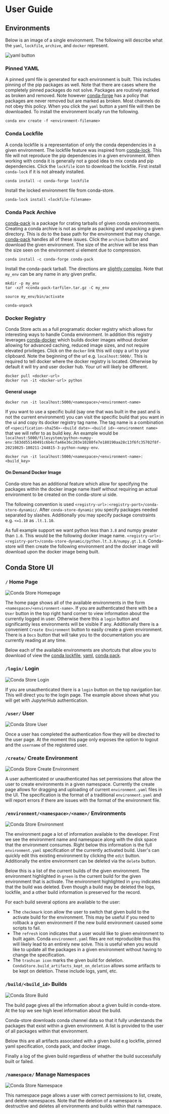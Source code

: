 # User Guide

## Environments

Below is an image of a single environment. The following will describe
what the `yaml`, `lockfile`, `archive`, and `docker` represent.

![yaml button](_static/images/conda-store-single-environment.png)

### Pinned YAML

A pinned yaml file is generated for each environment is built. This
includes pinning of the pip packages as well. Note that there are
cases where the completely pinned packages do not solve. Packages are
routinely marked as broken and removed. Note however
[conda-forge](https://conda-forge.org/docs/maintainer/updating_pkgs.html#packages-on-conda-forge-are-immutable)
has a policy that packages are never removed but are marked as
broken. Most channels do not obey this policy. When you click the
`yaml` button a yaml file will then be downloaded. To install the
environment locally run the following.

```shell
conda env create -f <environment-filename>
```

### Conda Lockfile

A conda lockfile is a representation of only the conda dependencies in
a given environment. The lockfile feature was inspired from
[conda-lock](https://github.com/conda-incubator/conda-lock). This file
will not reproduce the pip dependencies in a given environment. When
working with conda it is generally not a good idea to mix conda and
pip dependencies. Click the `lockfile` icon to download the
lockfile. First install `conda-lock` if it is not already installed.

```shell
conda install -c conda-forge lockfile 
```

Install the locked environment file from conda-store.

```shell
conda-lock install <lockfile-filename>
```

### Conda Pack Archive

[conda-pack](https://conda.github.io/conda-pack/) is a package for
crating tarballs of given conda environments. Creating a conda archive
is not as simple as packing and unpacking a given directory. This is
do to the base path for the environment that may
change. [conda-pack](https://conda.github.io/conda-pack/) handles all
of these issues. Click the `archive` button and download the given
environment. The size of the archive will be less than the size seen
on the environment ui element due to compression.

```shell
conda install -c conda-forge conda-pack
```

Install the conda-pack tarball. The directions are [slightly
complex](https://conda.github.io/conda-pack/#commandline-usage). Note
that `my_env` can be any name in any given prefix.

```shell
mkdir -p my_env
tar -xzf <conda-pack-tarfile>.tar.gz -C my_env

source my_env/bin/activate

conda-unpack
```

### Docker Registry

Conda Store acts as a full programatic docker registry which allows
for interesting ways to handle Conda environment. In addition this
registry leverages
[conda-docker](https://github.com/conda-incubator/conda-docker) which
builds docker images without docker allowing for advanced caching,
reduced image sizes, and not require elevated privileges. Click on the
`docker` link this will copy a url to your clipboard. Note the
beginning of the url e.g. `localhost:5000/`. This is required to tell
docker where the docker registry is located. Otherwise by default it
will try and user docker hub. Your url will likely be different.

```
docker pull <docker-url>
docker run -it <docker-url> python
```

#### General usage

```shell
docker run -it localhost:5000/<namespace>/<environment-name>
```

If you want to use a specific build (say one that was built in the
past and is not the current environment) you can visit the specific
build that you want in the ui and copy its docker registry tag
name. The tag name is a combination of `<specification-sha256>-<build
date>-<build id>-<environment name>` that we will refer to as build
key. An example would be
`localhost:5000/filesystem/python-numpy-env:583dd55140491c6b4cfa46e36c203e10280fe7e180190aa28c13f6fc35702f8f-20210825-180211-244815-3-python-numpy-env`.

```shell
docker run -it localhost:5000/<namespace>/<environment-name>:<build_key>
```

#### On Demand Docker Image

Conda-store has an additional feature which allow for specifying the
packages within the docker image name itself without requiring an
actual environment to be created on the conda-store ui side.

The following convention is used
`<registry-url>:<registry-port>/conda-store-dynamic/`. After
`conda-store-dynamic` you specify packages needed separated by
slashes. Additionally you may specify package constraints
e.g. `<=1.10` as `.lt.1.10`. 

As full example support we want python less than `3.8` and numpy
greater than `1.0`. This would be the following docker image
name. `<registry-url>:<registry-port>/conda-store-dynamic/python.lt.3.8/numpy.gt.1.0`. Conda-store
will then create the following environment and the docker image will
download upon the docker image being built.

## Conda Store UI

### `/` Home Page 

![Conda Store Homepage](_static/images/conda-store-authenticated.png)

The home page shows all of the available environments in the form
`<namespace>/<environment-name>`. If you are authenticated there with
be a `User` button in the top right hand corner to view information
about the currently logged in user. Otherwise there this a `login`
button and significantly less environments will be visible if
any. Additionally there is a convenient `Create Environment` button to
easily create a given environment. There is a `Docs` button that will
take you to the documentation you are currently reading at any time.

Below each of the available environments are shortcuts that allow you
to download of view the [conda
lockfile](https://github.com/conda-incubator/conda-lock),
[yaml](https://docs.conda.io/projects/conda/en/latest/user-guide/tasks/manage-environments.html#creating-an-environment-from-an-environment-yml-file),
[conda pack](https://github.com/conda/conda-pack).

### `/login/` Login

![Conda Store Login](_static/images/conda-store-login-jupyterhub-oauth.png)

If you are unauthenticated there is a `login` button on the top
navigation bar. This will direct you to the login page. The example
above shows what you will get with JupyterHub authentication.

### `/user/` User

![Conda Store User](_static/images/conda-store-user.png)

Once a user has completed the authentication flow they will be
directed to the user page. At the moment this page only exposes the
option to logout and the `username` of the registered user.

### `/create/` Create Environment

![Conda Store Create Environment](_static/images/conda-store-create-environment.png)

A user authenticated or unauthenticated has set permissions that allow
the user to create environments in a given namespace. Currently the
create page allows for dragging and uploading of current
`environment.yaml` files in the UI. The specification is the format of
a traditional `environment.yaml` and will report errors if there are
issues with the format of the environment file.

### `/environment/<namespace>/<name>/` Environments

![Conda Store Environment](_static/images/conda-store-environment.png)

The environment page a lot of information available to the
developer. First we see the environment name and namespace along with
the disk space that the environment consumes. Right below this
information is the full `environment.yaml` specification of the
currently activated build. User's can quickly edit this existing
environment by clicking the `edit` button. Additionally the entire
environment can be deleted via the `delete` button.

Below this is a list of the current builds of the given
environment. The environment highlighted in `green` is the current
build for the given environment that is activate. The environment
highlighted in `grey` indicates that the build was deleted. Even
though a build may be deleted the logs, lockfile, and a other build
information is preserved for the record.

For each build several options are available to the user:
 - The `checkmark` icon allow the user to switch that given build to the
   activate build for the environment. This may be useful if you need
   to rollback a given environment if the new build environment caused
   some scripts to fail.
 - The `refresh` icon indicates that a user would like to given
   environment to built again. Conda `environment.yaml` files are not
   reproducible thus this will likely lead to an entirely new
   solve. This is useful when you would like to update all the
   packages in a given environment without having to change the
   specification.
 - The `trashcan icon` marks the given build for
   deletion. `CondaStore.build_artifacts_kept_on_deletion` allows some
   artifacts to be kept on deletion. These include logs, yaml, etc.

### `/build/<build_id>` Builds

![Conda Store Build](_static/images/conda-store-build-complete.png)

The build page gives all the information about a given build in
conda-store. At the top we see high level information about the build.

Conda-store downloads conda channel data so that it fully understands
the packages that exist within a given environment. A list is provided
to the user of all packages within that environment. 

Below this are all artifacts associated with a given build e.g
lockfile, pinned yaml specification, conda pack, and docker image.

Finally a log of the given build regardless of whether the build
successfully built or failed.

### `/namespace/` Manage Namespaces

![Conda Store Namespace](_static/images/conda-store-namespace.png)

This namespace page allows a user with correct permissions to list,
create, and delete namespaces. Note that the deletion of a namespace
is destructive and deletes all environments and builds within that
namespace.
